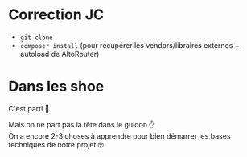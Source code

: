 # Correction JC

- `git clone`
- `composer install` (pour récupérer les vendors/libraires externes + autoload de AltoRouter)

# Dans les shoe

C'est parti :running:

Mais on ne part pas la tête dans le guidon :hand:  
On a encore 2-3 choses à apprendre pour bien démarrer les bases techniques de notre projet :nerd_face: